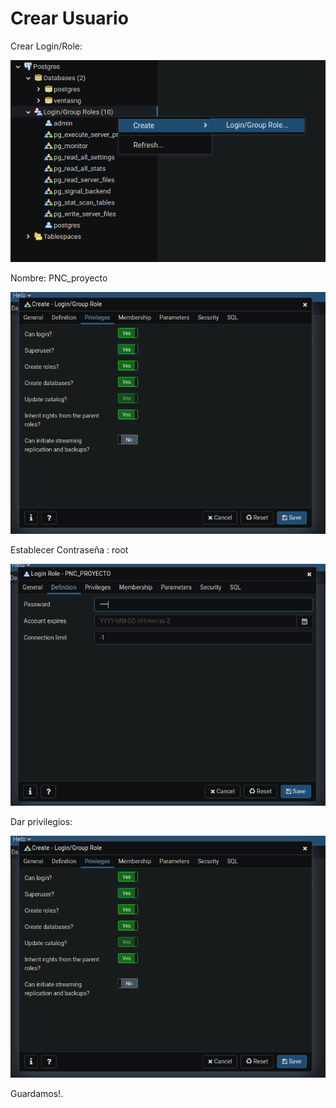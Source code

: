# Crear Usuario

Crear Login/Role:

![](../.gitbook/assets/imagen%20%287%29.png)

Nombre: PNC\_proyecto

![](../.gitbook/assets/imagen.png)

Establecer Contraseña : root

![](../.gitbook/assets/imagen%20%286%29.png)



Dar privilegios:

![](../.gitbook/assets/imagen%20%282%29.png)



Guardamos!.

